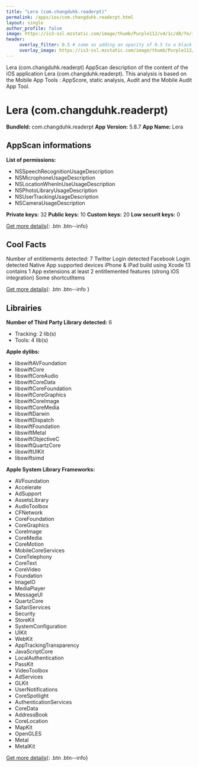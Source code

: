 ```yaml
---
title: "Lera (com.changduhk.readerpt)"
permalink: /apps/ios/com.changduhk.readerpt.html
layout: single
author_profile: false
image: https://is3-ssl.mzstatic.com/image/thumb/Purple112/v4/1c/d8/fe/1cd8feb5-018e-179a-5217-ef9edc29e678/AppIcon-pt-0-0-1x_U007emarketing-0-0-0-7-0-0-sRGB-0-0-0-GLES2_U002c0-512MB-85-220-0-0.png/512x512bb.jpg
header: 
     overlay_filter: 0.5 # same as adding an opacity of 0.5 to a black background
     overlay_image: https://is3-ssl.mzstatic.com/image/thumb/Purple112/v4/1c/d8/fe/1cd8feb5-018e-179a-5217-ef9edc29e678/AppIcon-pt-0-0-1x_U007emarketing-0-0-0-7-0-0-sRGB-0-0-0-GLES2_U002c0-512MB-85-220-0-0.png/512x512bb.jpg
---
```

Lera (com.changduhk.readerpt) AppScan description of the content of the iOS application Lera (com.changduhk.readerpt). This analysis is based on the Mobile App Tools : AppScore, static analysis, Audit and the Mobile Audit App Tool.

# Lera (com.changduhk.readerpt)

**BundleId:** com.changduhk.readerpt
**App Version:** 5.8.7
**App Name:** Lera


## AppScan informations 

**List of permissions:** 
- NSSpeechRecognitionUsageDescription
- NSMicrophoneUsageDescription
- NSLocationWhenInUseUsageDescription
- NSPhotoLibraryUsageDescription
- NSUserTrackingUsageDescription
- NSCameraUsageDescription
  
  
**Private keys:** 32
**Public keys:** 10
**Custom keys:** 20
**Low securit keys:** 0
  
[Get more details](/pricing.html){: .btn .btn--info}

## Cool Facts

Number of entitlements detected: 7
Twitter Login detected
Facebook Login detected
Native App
supported devices iPhone & iPad
build using Xcode 13
contains 1 App extensions
at least 2 entitlemented features (strong iOS integration)
Some shortcutItems 
  
[Get more details](/pricing.html){: .btn .btn--info }

## Librairies 
**Number of Third Party Library detected:** 6
- Tracking: 2 lib(s)
- Tools: 4 lib(s)


**Apple dylibs:**
- libswiftAVFoundation
- libswiftCore
- libswiftCoreAudio
- libswiftCoreData
- libswiftCoreFoundation
- libswiftCoreGraphics
- libswiftCoreImage
- libswiftCoreMedia
- libswiftDarwin
- libswiftDispatch
- libswiftFoundation
- libswiftMetal
- libswiftObjectiveC
- libswiftQuartzCore
- libswiftUIKit
- libswiftsimd


**Apple System Library Frameworks:**
- AVFoundation
- Accelerate
- AdSupport
- AssetsLibrary
- AudioToolbox
- CFNetwork
- CoreFoundation
- CoreGraphics
- CoreImage
- CoreMedia
- CoreMotion
- MobileCoreServices
- CoreTelephony
- CoreText
- CoreVideo
- Foundation
- ImageIO
- MediaPlayer
- MessageUI
- QuartzCore
- SafariServices
- Security
- StoreKit
- SystemConfiguration
- UIKit
- WebKit
- AppTrackingTransparency
- JavaScriptCore
- LocalAuthentication
- PassKit
- VideoToolbox
- AdServices
- GLKit
- UserNotifications
- CoreSpotlight
- AuthenticationServices
- CoreData
- AddressBook
- CoreLocation
- MapKit
- OpenGLES
- Metal
- MetalKit


  
[Get more details](/pricing.html){: .btn .btn--info}

